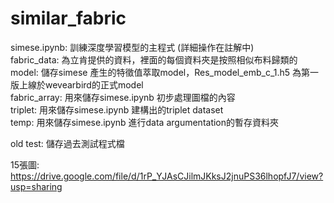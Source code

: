 # similar_fabric

simese.ipynb: 訓練深度學習模型的主程式 (詳細操作在註解中)  
fabric_data: 為立肯提供的資料，裡面的每個資料夾是按照相似布料歸類的  
model: 儲存simese 產生的特徵值萃取model，Res_model_emb_c_1.h5 為第一版上線於wevearbird的正式model  
fabric_array: 用來儲存simese.ipynb 初步處理圖檔的內容  
triplet: 用來儲存simese.ipynb 建構出的triplet dataset  
temp: 用來儲存simese.ipynb 進行data argumentation的暫存資料夾  

old test: 儲存過去測試程式檔

15張圖: https://drive.google.com/file/d/1rP_YJAsCJilmJKksJ2jnuPS36lhopfJ7/view?usp=sharing
